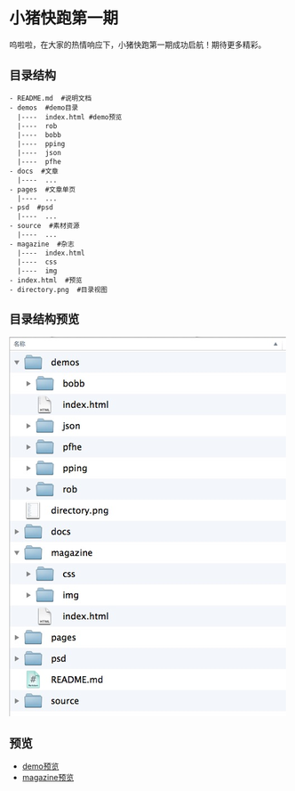 小猪快跑第一期
=======

呜啦啦，在大家的热情响应下，小猪快跑第一期成功启航！期待更多精彩。

## 目录结构

    - README.md  #说明文档
    - demos  #demo目录
      |----  index.html #demo预览
      |----  rob
      |----  bobb
      |----  pping
      |----  json
      |----  pfhe
    - docs  #文章
      |----  ...
    - pages  #文章单页
      |----  ...
    - psd  #psd
      |----  ...
    - source  #素材资源
      |----  ...
    - magazine  #杂志
      |----  index.html
      |----  css
      |----  img
    - index.html  #预览
    - directory.png  #目录视图
    
## 目录结构预览

![目录结构](directory.png)
    
## 预览

+ [demo预览](http://pigrun.github.io/1st_run/demos/index.html)
+ [magazine预览](http://pigrun.github.io/1st_run/magazine/index.html)
